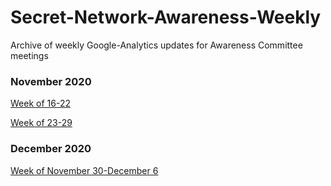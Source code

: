 # Secret-Network-Awareness-Weekly
Archive of weekly Google-Analytics updates for Awareness Committee meetings

### November 2020
[Week of 16-22](https://docs.google.com/presentation/d/1yy38QKeSLLQiW1Q8c9vNwQtK3GzXvJFp9xfsTvAfGgg/edit?usp=sharing)

[Week of 23-29](https://docs.google.com/presentation/d/1v9Ut1zSIIoMZrNPzlVICGHsvDATZNhQwdYVYhWoZDkk/edit?usp=sharing)

### December 2020
[Week of November 30-December 6](https://docs.google.com/presentation/d/1c4Y9Gxdui16oVqP7VpRksogK3XdwOyGOe0GOV8IR3wA/edit?usp=sharing)

